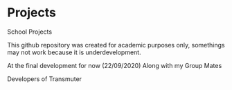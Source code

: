 # Projects
School Projects
 
This github repository was created for academic purposes only, somethings may not work because it is underdevelopment.

At the final development for now (22/09/2020)
Along with my Group Mates

Developers of Transmuter
